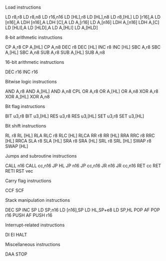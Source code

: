 
Load instructions

LD r8,r8
LD r8,n8
LD r16,n16
LD [HL],r8
LD [HL],n8
LD r8,[HL]
LD [r16],A
LD [n16],A
LDH [n16],A
LDH [C],A
LD A,[r16]
LD A,[n16]
LDH A,[n16]
LDH A,[C]
LD [HLI],A
LD [HLD],A
LD A,[HLI]
LD A,[HLD]

8-bit arithmetic instructions

CP A,r8
CP A,[HL]
CP A,n8
DEC r8
DEC [HL]
INC r8
INC [HL]
SBC A,r8
SBC A,[HL]
SBC A,n8
SUB A,r8
SUB A,[HL]
SUB A,n8

16-bit arithmetic instructions

DEC r16
INC r16

Bitwise logic instructions

AND A,r8
AND A,[HL]
AND A,n8
CPL
OR A,r8
OR A,[HL]
OR A,n8
XOR A,r8
XOR A,[HL]
XOR A,n8

Bit flag instructions

BIT u3,r8
BIT u3,[HL]
RES u3,r8
RES u3,[HL]
SET u3,r8
SET u3,[HL]

Bit shift instructions

RL r8
RL [HL]
RLA
RLC r8
RLC [HL]
RLCA
RR r8
RR [HL]
RRA
RRC r8
RRC [HL]
RRCA
SLA r8
SLA [HL]
SRA r8
SRA [HL]
SRL r8
SRL [HL]
SWAP r8
SWAP [HL]

Jumps and subroutine instructions

CALL n16
CALL cc,n16
JP HL
JP n16
JP cc,n16
JR n16
JR cc,n16
RET cc
RET
RETI
RST vec

Carry flag instructions

CCF
SCF

Stack manipulation instructions

DEC SP
INC SP
LD SP,n16
LD [n16],SP
LD HL,SP+e8
LD SP,HL
POP AF
POP r16
PUSH AF
PUSH r16

Interrupt-related instructions

DI
EI
HALT

Miscellaneous instructions

DAA
STOP

